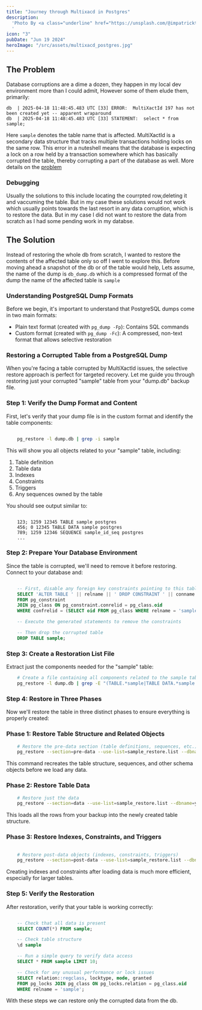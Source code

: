```yaml
---
title: "Journey through Multixacd in Postgres"
description:
  'Photo By <a class="underline" href="https://unsplash.com/@impatrickt?utm_content=creditCopyText&utm_medium=referral&utm_source=unsplash">Patrick Tomasso</a> via <a class="underline" href="https://unsplash.com/es/fotos/una-pintura-en-el-techo-de-un-edificio-1rBg5YSi00c?utm_content=creditCopyText&utm_medium=referral&utm_source=unsplash">Unsplash</a>
  '
icon: "3"
pubDate: "Jun 19 2024"
heroImage: "/src/assets/multixacd_postgres.jpg"
---
```


## The Problem
Database corruptions are a dime a dozen, they happen in my local dev environment more than I could  admit, However some of them elude them, primarily:
```
db  | 2025-04-18 11:48:45.483 UTC [33] ERROR:  MultiXactId 197 has not been created yet -- apparent wraparound
db  | 2025-04-18 11:48:45.483 UTC [33] STATEMENT:  select * from sample;
```
Here `sample` denotes the table name that is affected.
MultiXactId is a secondary data structure that tracks multiple transactions holding locks on the same row.
This error in a nuteshell means that the database is expecting a lock on a row held by a transaction somewhere which has basically corrupted the table, thereby corrupting a part of the database as well.
More details on the [problem](https://medium.com/in-the-weeds/postgresql-multixactid-error-in-vacuum-106af8fbf022)
### **Debugging**
Usually the solutions to this include locating the courrpted row,deleting it and vaccuming the table.
But in my case these solutions would not work which usually points towards the last resort in any data corruption, which is to restore the data. 
But in my case I did not want to restore the data from scratch as I had some pending work in my databse.
## **The Solution**
Instead of restoring the whole db from scratch, I wanted to restore the contents of the affected table only so off I went to explore this. Before moving ahead a snapshot of the db or of the table would help,
Lets assume, the name of the dump is `db_dump.db` which is a compressed format of the dump
the name of the affected table is `sample`
### **Understanding PostgreSQL Dump Formats**
Before we begin, it's important to understand that PostgreSQL dumps come in two main formats:
- Plain text format (created with `pg_dump -Fp`): Contains SQL commands
- Custom format (created with `pg_dump -Fc`): A compressed, non-text format that allows selective restoration

### **Restoring a Corrupted Table from a PostgreSQL Dump**
When you're facing a table corrupted by MultiXactId issues, the selective restore approach is perfect for targeted recovery. Let me guide you through restoring just your corrupted "sample" table from your "dump.db" backup file.
### **Step 1: Verify the Dump Format and Content**
First, let's verify that your dump file is in the custom format and identify the table components:
```bash

    pg_restore -l dump.db | grep -i sample


```
This will show you all objects related to your "sample" table, including:
 1. Table definition
 2. Table data
 3. Indexes
 4. Constraints
 5. Triggers
 6. Any sequences owned by the table

You should see output similar to:
```

    123; 1259 12345 TABLE sample postgres
    456; 0 12345 TABLE DATA sample postgres
    789; 1259 12346 SEQUENCE sample_id_seq postgres
    ...

```
### **Step 2: Prepare Your Database Environment**
Since the table is corrupted, we'll need to remove it before restoring. Connect to your database and:
```sql

    -- First, disable any foreign key constraints pointing to this table
    SELECT 'ALTER TABLE ' || relname || ' DROP CONSTRAINT ' || conname || ';'
    FROM pg_constraint
    JOIN pg_class ON pg_constraint.conrelid = pg_class.oid
    WHERE confrelid = (SELECT oid FROM pg_class WHERE relname = 'sample');

    -- Execute the generated statements to remove the constraints

    -- Then drop the corrupted table
    DROP TABLE sample;

```
### **Step 3: Create a Restoration List File**
Extract just the components needed for the "sample" table:
```bash
    # Create a file containing all components related to the sample table
    pg_restore -l dump.db | grep -E "(TABLE.*sample|TABLE DATA.*sample|INDEX.*sample|CONSTRAINT.*sample|TRIGGER.*sample|SEQUENCE.*sample)" > sample_restore.list

```
### **Step 4: Restore in Three Phases**
Now we'll restore the table in three distinct phases to ensure everything is properly created:
### **Phase 1: Restore Table Structure and Related Objects**
```bash
    # Restore the pre-data section (table definitions, sequences, etc.)
    pg_restore --section=pre-data --use-list=sample_restore.list --dbname=your_database dump.db

```
This command recreates the table structure, sequences, and other schema objects before we load any data.
### **Phase 2: Restore Table Data**
```bash
    # Restore just the data
    pg_restore --section=data --use-list=sample_restore.list --dbname=your_database dump.db

```
This loads all the rows from your backup into the newly created table structure.
### **Phase 3: Restore Indexes, Constraints, and Triggers**
```bash

    # Restore post-data objects (indexes, constraints, triggers)
    pg_restore --section=post-data --use-list=sample_restore.list --dbname=your_database dump.db

```

Creating indexes and constraints after loading data is much more efficient, especially for larger tables.

### **Step 5: Verify the Restoration**
After restoration, verify that your table is working correctly:
```sql

    -- Check that all data is present
    SELECT COUNT(*) FROM sample;

    -- Check table structure
    \d sample

    -- Run a simple query to verify data access
    SELECT * FROM sample LIMIT 10;

    -- Check for any unusual performance or lock issues
    SELECT relation::regclass, locktype, mode, granted
    FROM pg_locks JOIN pg_class ON pg_locks.relation = pg_class.oid
    WHERE relname = 'sample';

```



With these steps we can restore only the corrupted data from the db.